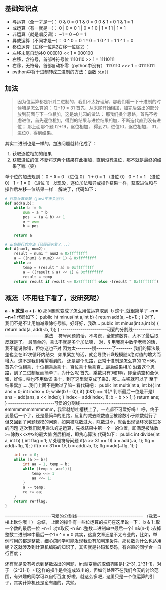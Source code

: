 ## 基础知识点

- 与运算（全一才是一）：
   0 & 0 = 0
   1 & 0 = 0
   0 & 1 = 0
   1 & 1 = 1
- 或运算（有一就是一）：
   0 | 0 = 0
   1 | 0 = 1
   0 | 1 = 1
   1 | 1 = 1
- 非运算（就是唱反调）：
   ~1 = 0
   ~0 = 1
- 异或运算（不同才是一）：
   0 ^ 0 = 0
   1 ^ 0 = 1
   0 ^ 1 = 1
   1 ^ 1 = 0
-  移位运算（左移一位乘2右移一位除2）：
  - 左移末尾自动补0
     000010 << 1 = 000100
  - 右移，含符号，首部补符号位
     1110110 >> 1 = 11110111
  - 右移，无符号，首部自动补零（python中没有）
     1110110 >>> 1 = 01111011
- python中将十进制转成二进制的方法：函数 `bin()`

## 加法

>  因为位运算都是针对二进制的，我们不太好理解，那我们看一下十进制的时候咱是怎么算的：
> 12+19 = 31
> 首先，从末尾开始相加，加完后溢出的部分放到前面与下一位相加，这是幼儿园的做法；
> 那我们换个思路，首先不考虑进位，首先逐位相加，得到的结果与进位结果相加，不断迭代直到没有进位；
> 那上面那个题
> 12+19，逐位相加，
> 得到21，进位10，逐位相加，
> 31，进位0，得到结果。

其实二进制也是一样的，加法问题就转化成了：

1. 获取逐位相加的结果
2. 获取进位的值
    不断将这两个结果在此相加，直到没有进位，那不就是最终的结果了嘛（笑）

单个位的加法规则：
 0 + 0 = 0  （进位  0）
 1 + 0 = 1  （进位  0）
 0 + 1 = 1  （进位  0）
 1 + 1 = 0  （进位  1）
 发现没，逐位加法和异或操作结果一样，获取进位和与操作后左移一位结果一样；
 解决了，代码如下：

```python
# 只能计算正数（java中正负全行）
def add(a,b):
    while b != 0:
        sum = a ^ b
        pos  = (a & b) << 1
        a = sum
        b = pos
        
    return a

# 正负都行的方法（已经研究蒙了...）
def A(num1, num2):
    result = num1 ^ num2 & 0xffffffff
    a = ((num1 & num2) << 1) & 0xffffffff
    while a:
        temp = (result ^ a) & 0xffffffff
        a = ((result & a) << 1) & 0xffffffff
        result = temp
    return result if result <= 0x7fffffff else ~(result ^ 0xffffffff)
```



 ## 减法（不用往下看了，没研究呢）

 **a - b 就是 a + (- b)**
 那问题就变成了怎么用位运算取到 -b
 这个..就很简单了  **-n = ~n+1**
 代码如下：
 public int minus(int a,int b) {
 return add(a,  ~b+1) ;
 }
 对了，我们不是不让用加减乘除符号嘛，好好好，我改...
 public int minus(int a,int b) {
 return add(a,  add(~b, 1));
 }
 -----------------------可爱的分割线---------------------------------
 乘法：
 符号问题的话，不考虑，全按整数算，大不了最后取反就是了。
 最简单的，乘法不就是多个加法嘛，
 对，引用我高中数学老师的话，我不能说你错，但你这也不对
 因为太--------慢--------了--------
 我们的算法最差也会在32次循环内结束，如果累加的话，就会导致计算规模随b绝对值的增大而增大，这不是我们希望看到的。
 还是那个思路，正常十进制是怎么算的
 12*56，首先个位相乘，十位相乘后乘十，百位乘十后乘百....最后结果相加
 沿着这个思路，到了二进制反而简单了，为什么呢
 首先，乘数只有0和1啊，即全清空和全保留，好像.. 啥也不用做诶
 乘十，到了这里就变成了乘2，那....左移就可以了
 至于结果累加.....我们上面不是做过了嘛~
 看代码吧：
 public int multi(int a, int b){
 int ans = 0;
 int index = 0;
 while(b != 0){
 if( (b&1) == 1){// 判断最后一位是不是1
 ans = add(ans, a << index);
 }
 index = add(index, 1);
 b = b >> 1;
 }
 return ans;
 }
 -----------------------可爱的分割线---------------------------------
 emmmmmmmmmmmm，我早就想吐槽楼上了，一点都不可爱好吗！
 呼，终于到最后一个了，还是最简单的思路，反复的减去除数直至被除数小于除数就行了
 但又回到了问题规模的问题，如果被除数过大，除数过小，就会出现循环次数过多的问题
 这次我们就用乘法的逆运算，先找结果中第一个一的位置，即满足被除数>=除数<<x中x的最大值
 然后相减，即贪心算法
 代码如下：
 public int divide(int a, int b) {
 int flag = 1;
 // 处理符号问题
 if(a >> 31 == 1){
 a = add(~a, 1);
 flg = add(~flg, 1);
 }
 if(b >> 31 == 1){
 b = add(~b, 1);
 flg = add(~flg, 1);
 }



```cpp
    int re = 0;  
    while (a >= b){  
        int aa = 1, temp = b;  
        while (temp < (a>>1)){  
            temp <<= 1;  
            aa <<= 1;  
        }  
        a -= temp;  
        re += aa;  
    }  
    return re*flag;  
}
```

-----------------------可爱的分割线---------------------------------
 （我丢~楼上砍你哦！）
 总结，
 上面的操作有一些位运算的技巧在这里说一下：
 b & 1     :取一个数的最后一位
 ~n+1     :对n取反
 -n &n     :整数二进制串中最后一个1
 n&(n-1)  :去掉整数二进制串中最后一个1
 n ^ n = 0
 其实，这篇文章还是不太专业的，比如，举例时用的都是整数，细心的同学可能发现我没有加判定条件，那负数为什么也适用呢？这就涉及到计算机编码的知识了，其实就是补码和反码，有兴趣的同学合一自行百度；

还有就是没有考虑到整数溢出的问题，int型变量的取值范围是[-2^31, 2^31-1]，对于
 （2^31-1）+1这样的操作是会造成溢出的，但如何处理不在我们今天的讨论范围，有兴趣的同学可以自行百度
 好啦，就这么多吧，这里只是一个位运算的引子，其实计算机还是蛮有趣的，共勉。